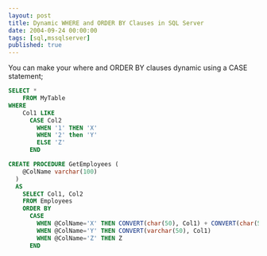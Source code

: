 ```yaml
---
layout: post
title: Dynamic WHERE and ORDER BY Clauses in SQL Server
date: 2004-09-24 00:00:00
tags: [sql,mssqlserver]
published: true
---
```


You can make your where and ORDER BY clauses dynamic using a CASE statement;

```sql
SELECT *
    FROM MyTable
WHERE
    Col1 LIKE 
      CASE Col2
        WHEN '1' THEN 'X'
        WHEN '2' then 'Y'
        ELSE 'Z'
      END 
```

```sql	  
CREATE PROCEDURE GetEmployees ( 
    @ColName varchar(100) 
  ) 
  AS
    SELECT Col1, Col2
    FROM Employees
    ORDER BY
      CASE 
        WHEN @ColName='X' THEN CONVERT(char(50), Col1) + CONVERT(char(50), Col2)
        WHEN @ColName='Y' THEN CONVERT(varchar(50), Col1)
        WHEN @ColName='Z' THEN Z
      END
```